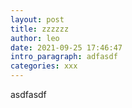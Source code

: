 ```yaml
---
layout: post
title: zzzzzz
author: leo
date: 2021-09-25 17:46:47
intro_paragraph: adfasdf
categories: xxx
---
```

asdfasdf
